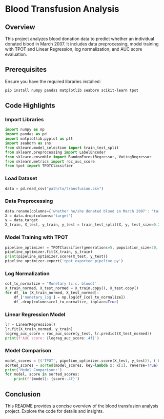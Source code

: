 
# Blood Transfusion Analysis

## Overview

This project analyzes blood donation data to predict whether an individual donated blood in March 2007. It includes data preprocessing, model training with TPOT and Linear Regression, log normalization, and AUC score evaluation.

## Prerequisites

Ensure you have the required libraries installed:

```bash
pip install numpy pandas matplotlib seaborn scikit-learn tpot
```

## Code Highlights

### Import Libraries

```python
import numpy as np
import pandas as pd
import matplotlib.pyplot as plt
import seaborn as sns
from sklearn.model_selection import train_test_split
from sklearn.preprocessing import LabelEncoder
from sklearn.ensemble import RandomForestRegressor, VotingRegressor
from sklearn.metrics import roc_auc_score
from tpot import TPOTClassifier
```

### Load Dataset

```python
data = pd.read_csv("path/to/transfusion.csv")
```

### Data Preprocessing

```python
data.rename(columns={'whether he/she donated blood in March 2007': 'target'}, inplace=True)
X = data.drop(columns='target')
y = data.target
X_train, X_test, y_train, y_test = train_test_split(X, y, test_size=0.25, random_state=42, stratify=y)
```

### Model Training with TPOT

```python
pipeline_optimizer = TPOTClassifier(generations=5, population_size=20, scoring='roc_auc', random_state=42)
pipeline_optimizer.fit(X_train, y_train)
print(pipeline_optimizer.score(X_test, y_test))
pipeline_optimizer.export('tpot_exported_pipeline.py')
```

### Log Normalization

```python
col_to_normalize = 'Monetary (c.c. blood)'
X_train_normed, X_test_normed = X_train.copy(), X_test.copy()
for df_ in [X_train_normed, X_test_normed]:
    df_['monetary_log'] = np.log(df_[col_to_normalize])
    df_.drop(columns=col_to_normalize, inplace=True)
```

### Linear Regression Model

```python
lr = LinearRegression()
lr.fit(X_train_normed, y_train)
logreg_auc_score = roc_auc_score(y_test, lr.predict(X_test_normed))
print(f'AUC score: {logreg_auc_score:.4f}')
```

### Model Comparison

```python
model_scores = [('TPOT', pipeline_optimizer.score(X_test, y_test)), ('Linear Regression', logreg_auc_score)]
sorted_scores = sorted(model_scores, key=lambda x: x[1], reverse=True)
print('Model Comparison:')
for model, score in sorted_scores:
    print(f'{model}: {score:.4f}')
```

## Conclusion

This README provides a concise overview of the blood transfusion analysis project. Explore the code for details and insights.


